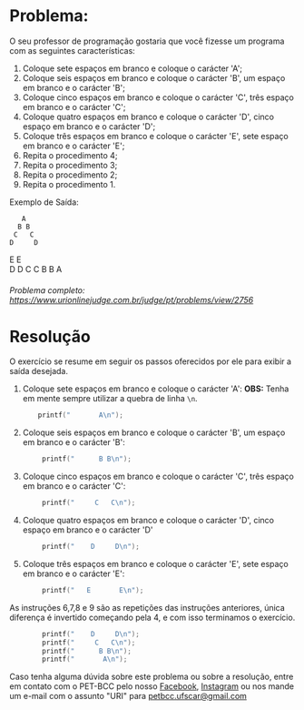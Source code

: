 # Problema:

O seu professor de programação gostaria que você fizesse um programa com as seguintes características:

1. Coloque sete espaços em branco e coloque o carácter 'A';
2. Coloque seis espaços em branco e coloque o carácter 'B', um espaço em branco e o carácter 'B';
3. Coloque cinco espaços em branco e coloque o carácter 'C', três espaço em branco e o carácter 'C';
4. Coloque quatro espaços em branco e coloque o carácter 'D', cinco espaço em branco e o carácter 'D';
5. Coloque três espaços em branco e coloque o carácter 'E', sete espaço em branco e o carácter 'E';
6. Repita o procedimento 4;
7. Repita o procedimento 3;
8. Repita o procedimento 2;
9. Repita o procedimento 1.

Exemplo de Saída:

                        	
       A
      B B
     C   C
    D     D
   E       E	
    D     D
     C   C
      B B
       A

###### Problema completo: https://www.urionlinejudge.com.br/judge/pt/problems/view/2756

# Resolução

O exercício se resume em seguir os passos oferecidos por ele para exibir a saída desejada.

1. Coloque sete espaços em branco e coloque o carácter 'A':
**OBS:** Tenha em mente sempre utilizar a quebra de linha `\n`.
```c
       printf("       A\n");   
```

2. Coloque seis espaços em branco e coloque o carácter 'B', um espaço em branco e o carácter 'B':

```c
        printf("      B B\n");
```
3. Coloque cinco espaços em branco e coloque o carácter 'C', três espaço em branco e o carácter 'C':

```c
        printf("     C   C\n");
```
4. Coloque quatro espaços em branco e coloque o carácter 'D', cinco espaço em branco e o carácter 'D'    

```c
        printf("    D     D\n");
```

5. Coloque três espaços em branco e coloque o carácter 'E', sete espaço em branco e o carácter 'E':

```c
        printf("   E       E\n");
```

As instruções 6,7,8 e 9 são as repetições das instruções anteriores, única diferença é invertido começando pela 4, e com isso terminamos o exercício.

```c
        printf("    D     D\n");
        printf("     C   C\n");
        printf("      B B\n");
        printf("       A\n");
```


Caso tenha alguma dúvida sobre este problema ou sobre a resolução, entre em contato com o PET-BCC pelo nosso
[Facebook](https://www.facebook.com/petbcc/),
[Instagram](https://www.instagram.com/petbcc.ufscar/)
ou nos mande um e-mail com o assunto "URI" para petbcc.ufscar@gmail.com